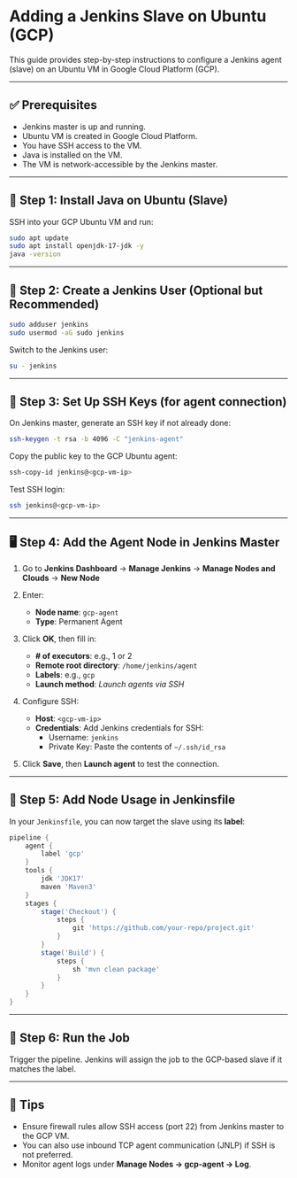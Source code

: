 
# Adding a Jenkins Slave on Ubuntu (GCP)

This guide provides step-by-step instructions to configure a Jenkins agent (slave) on an Ubuntu VM in Google Cloud Platform (GCP).

---

## ✅ Prerequisites

- Jenkins master is up and running.
- Ubuntu VM is created in Google Cloud Platform.
- You have SSH access to the VM.
- Java is installed on the VM.
- The VM is network-accessible by the Jenkins master.

---

## 🔧 Step 1: Install Java on Ubuntu (Slave)

SSH into your GCP Ubuntu VM and run:

```bash
sudo apt update
sudo apt install openjdk-17-jdk -y
java -version
```

---

## 🔧 Step 2: Create a Jenkins User (Optional but Recommended)

```bash
sudo adduser jenkins
sudo usermod -aG sudo jenkins
```

Switch to the Jenkins user:

```bash
su - jenkins
```

---

## 🔑 Step 3: Set Up SSH Keys (for agent connection)

On Jenkins master, generate an SSH key if not already done:

```bash
ssh-keygen -t rsa -b 4096 -C "jenkins-agent"
```

Copy the public key to the GCP Ubuntu agent:

```bash
ssh-copy-id jenkins@<gcp-vm-ip>
```

Test SSH login:

```bash
ssh jenkins@<gcp-vm-ip>
```

---

## 🖥️ Step 4: Add the Agent Node in Jenkins Master

1. Go to **Jenkins Dashboard** → **Manage Jenkins** → **Manage Nodes and Clouds** → **New Node**
2. Enter:
   - **Node name**: `gcp-agent`
   - **Type**: Permanent Agent

3. Click **OK**, then fill in:
   - **# of executors**: e.g., 1 or 2
   - **Remote root directory**: `/home/jenkins/agent`
   - **Labels**: e.g., `gcp`
   - **Launch method**: *Launch agents via SSH*

4. Configure SSH:
   - **Host**: `<gcp-vm-ip>`
   - **Credentials**: Add Jenkins credentials for SSH:
     - Username: `jenkins`
     - Private Key: Paste the contents of `~/.ssh/id_rsa`

5. Click **Save**, then **Launch agent** to test the connection.

---

## 📂 Step 5: Add Node Usage in Jenkinsfile

In your `Jenkinsfile`, you can now target the slave using its **label**:

```groovy
pipeline {
    agent {
        label 'gcp'
    }
    tools {
        jdk 'JDK17'
        maven 'Maven3'
    }
    stages {
        stage('Checkout') {
            steps {
                git 'https://github.com/your-repo/project.git'
            }
        }
        stage('Build') {
            steps {
                sh 'mvn clean package'
            }
        }
    }
}
```

---

## 🧪 Step 6: Run the Job

Trigger the pipeline. Jenkins will assign the job to the GCP-based slave if it matches the label.

---

## 📌 Tips

- Ensure firewall rules allow SSH access (port 22) from Jenkins master to the GCP VM.
- You can also use inbound TCP agent communication (JNLP) if SSH is not preferred.
- Monitor agent logs under **Manage Nodes → gcp-agent → Log**.
